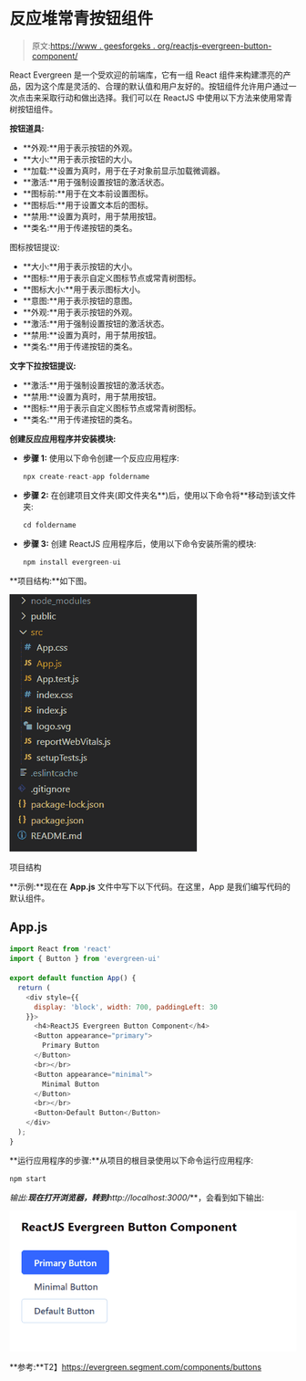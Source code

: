 # 反应堆常青按钮组件

> 原文:[https://www . geesforgeks . org/reactjs-evergreen-button-component/](https://www.geeksforgeeks.org/reactjs-evergreen-button-component/)

React Evergreen 是一个受欢迎的前端库，它有一组 React 组件来构建漂亮的产品，因为这个库是灵活的、合理的默认值和用户友好的。按钮组件允许用户通过一次点击来采取行动和做出选择。我们可以在 ReactJS 中使用以下方法来使用常青树按钮组件。

**按钮道具:**

*   **外观:**用于表示按钮的外观。
*   **大小:**用于表示按钮的大小。
*   **加载:**设置为真时，用于在子对象前显示加载微调器。
*   **激活:**用于强制设置按钮的激活状态。
*   **图标前:**用于在文本前设置图标。
*   **图标后:**用于设置文本后的图标。
*   **禁用:**设置为真时，用于禁用按钮。
*   **类名:**用于传递按钮的类名。

图标按钮提议:

*   **大小:**用于表示按钮的大小。
*   **图标:**用于表示自定义图标节点或常青树图标。
*   **图标大小:**用于表示图标大小。
*   **意图:**用于表示按钮的意图。
*   **外观:**用于表示按钮的外观。
*   **激活:**用于强制设置按钮的激活状态。
*   **禁用:**设置为真时，用于禁用按钮。
*   **类名:**用于传递按钮的类名。

**文字下拉按钮提议:**

*   **激活:**用于强制设置按钮的激活状态。
*   **禁用:**设置为真时，用于禁用按钮。
*   **图标:**用于表示自定义图标节点或常青树图标。
*   **类名:**用于传递按钮的类名。

**创建反应应用程序并安装模块:**

*   **步骤 1:** 使用以下命令创建一个反应应用程序:

    ```jsx
    npx create-react-app foldername
    ```

*   **步骤 2:** 在创建项目文件夹(即文件夹名**)后，使用以下命令将**移动到该文件夹:

    ```jsx
    cd foldername
    ```

*   **步骤 3:** 创建 ReactJS 应用程序后，使用以下命令安装所需的模块:

    ```jsx
    npm install evergreen-ui
    ```

**项目结构:**如下图。

![](img/f04ae0d8b722a9fff0bd9bd138b29c23.png)

项目结构

**示例:**现在在 **App.js** 文件中写下以下代码。在这里，App 是我们编写代码的默认组件。

## App.js

```jsx
import React from 'react'
import { Button } from 'evergreen-ui'

export default function App() {
  return (
    <div style={{
      display: 'block', width: 700, paddingLeft: 30
    }}>
      <h4>ReactJS Evergreen Button Component</h4>
      <Button appearance="primary">
        Primary Button
      </Button>
      <br></br>
      <Button appearance="minimal">
        Minimal Button
      </Button>
      <br></br>
      <Button>Default Button</Button>
    </div>
  );
}
```

**运行应用程序的步骤:**从项目的根目录使用以下命令运行应用程序:

```jsx
npm start
```

**输出:**现在打开浏览器，转到***http://localhost:3000/***，会看到如下输出:

![](img/7e244ed733666955a29e6a4ee34c65a0.png)

**参考:**T2】https://evergreen.segment.com/components/buttons